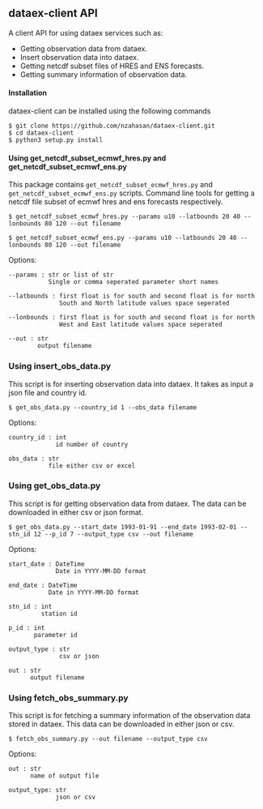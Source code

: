 ## dataex-client API
A client API for using dataex services such as:
- Getting observation data from dataex.
- Insert observation data into dataex.
- Getting netcdf subset files of HRES and ENS forecasts.
- Getting summary information of observation data.

#### Installation

dataex-client can be installed using the following commands
```
$ git clone https://github.com/nzahasan/dataex-client.git
$ cd dataex-client
$ python3 setup.py install
```

#### Using get_netcdf_subset_ecmwf_hres.py and get_netcdf_subset_ecmwf_ens.py

This package contains `get_netcdf_subset_ecmwf_hres.py` and `get_netcdf_subset_ecmwf_ens.py` scripts. Command line tools for getting a netcdf file subset of ecmwf hres and ens forecasts respectively.

```
$ get_netcdf_subset_ecmwf_hres.py --params u10 --latbounds 20 40 --lonbounds 80 120 --out filename

$ get_netcdf_subset_ecmwf_ens.py --params u10 --latbounds 20 40 --lonbounds 80 120 --out filename
```

Options:
```
--params : str or list of str
           Single or comma seperated parameter short names 
             
--latbounds : first float is for south and second float is for north
              South and North latitude values space seperated 
             
--lonbounds : first float is for south and second float is for north 
              West and East latitude values space seperated 
             
--out : str
        output filename

```

### Using insert_obs_data.py 

This script is for inserting observation data into dataex. It takes as input a json file and country id.

```
$ get_obs_data.py --country_id 1 --obs_data filename
```
Options:
```
country_id : int
             id number of country
             
obs_data : str
           file either csv or excel  
```

### Using get_obs_data.py
This script is for getting observation data from dataex. The data can be downloaded in either csv or json format.

```
$ get_obs_data.py --start_date 1993-01-91 --end_date 1993-02-01 -- stn_id 12 --p_id 7 --output_type csv --out filename 
```
Options:
```
start_date : DateTime
             Date in YYYY-MM-DD format
        
end_date : DateTime
           Date in YYYY-MM-DD format
           
stn_id : int
         station id
            
p_id : int 
       parameter id     

output_type : str
              csv or json
              
out : str
      output filename

```

### Using fetch_obs_summary.py
This script is for fetching a summary information of the observation data stored in dataex. This data can be downloaded in either json or csv.

```
$ fetch_obs_summary.py --out filename --output_type csv
```
Options:
```
out : str
      name of output file 
      
output_type: str
             json or csv    

```


 



